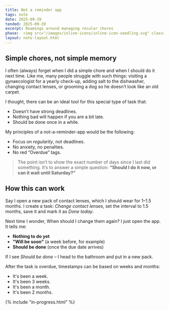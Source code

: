 ```yaml
---
title: Not a reminder app
tags: note
date: 2025-09-39
tended: 2025-09-39
excerpt: Roamings around managing recular chores
phase:  <img src="/images/inline-icons/inline-icon-seedling.svg" class="inline-icon"> Seedling
layout: note-layout.html
---
```


<section class="note-section">
 
## Simple chores, not simple memory
I often (always) forget when I did a simple chore and when I should do it next time. Like me, many people struggle with such things: visiting a gynaecologist for a yearly check-up, adding salt to the dishwasher, changing contact lenses, or grooming a dog so he doesn’t look like an old carpet.

I thought, there can be an ideal tool for this special type of task that:
- Doesn’t have strong deadlines.
- Nothing bad will happen if you are a bit late.
- Should be done once in a while.

My principles of a not-a-reminder-app would be the following:
- Focus on *regularity*, not deadlines.
- No anxiety, no penalties.
- No red “Overdue” tags.

> The point isn’t to show the exact number of days since I last did something. It’s to answer a simple question:
**“Should I do it now, or can it wait until Saturday?”**

## How this can work
Say I open a new pack of contact lenses, which I should wear for 1–1.5 months. I create a task: *Change contact lenses*, set the interval to 1.5 months, save it and mark it as *Done today*. 

Next time I wonder, When should I change them again? I just open the app. It tells me:
- **Nothing to do yet**
- **"Will be soon"** (a week before, for example)
- **Should be done** (once the due date arrives)

If I see *Should be done* – I head to the bathroom and put in a new pack.

After the task is overdue, timestamps can be based on weeks and months:
- It's been a week.
- It's been 3 weeks.
- It's been a month.
- It's been 2 months.

</section>


{% include "in-progress.html" %}